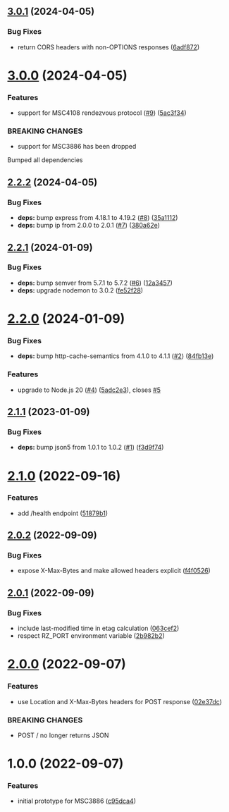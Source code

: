 ## [3.0.1](https://github.com/matrix-org/node-http-rendezvous-server/compare/v3.0.0...v3.0.1) (2024-04-05)


### Bug Fixes

* return CORS headers with non-OPTIONS responses ([6adf872](https://github.com/matrix-org/node-http-rendezvous-server/commit/6adf872035f73b705be85a9b38af140dcfef2021))

# [3.0.0](https://github.com/matrix-org/node-http-rendezvous-server/compare/v2.2.2...v3.0.0) (2024-04-05)


### Features

* support for MSC4108 rendezvous protocol ([#9](https://github.com/matrix-org/node-http-rendezvous-server/issues/9)) ([5ac3f34](https://github.com/matrix-org/node-http-rendezvous-server/commit/5ac3f3488af6f5c48b00c37704774efd390c7fe0))


### BREAKING CHANGES

* support for MSC3886 has been dropped

Bumped all dependencies

## [2.2.2](https://github.com/matrix-org/node-http-rendezvous-server/compare/v2.2.1...v2.2.2) (2024-04-05)


### Bug Fixes

* **deps:** bump express from 4.18.1 to 4.19.2 ([#8](https://github.com/matrix-org/node-http-rendezvous-server/issues/8)) ([35a1112](https://github.com/matrix-org/node-http-rendezvous-server/commit/35a1112d3390ad449f7917b737dbe9b7a4d8cb43))
* **deps:** bump ip from 2.0.0 to 2.0.1 ([#7](https://github.com/matrix-org/node-http-rendezvous-server/issues/7)) ([380a62e](https://github.com/matrix-org/node-http-rendezvous-server/commit/380a62e5594ea34464fe25490df5ed72075c15df))

## [2.2.1](https://github.com/matrix-org/node-http-rendezvous-server/compare/v2.2.0...v2.2.1) (2024-01-09)


### Bug Fixes

* **deps:** bump semver from 5.7.1 to 5.7.2 ([#6](https://github.com/matrix-org/node-http-rendezvous-server/issues/6)) ([12a3457](https://github.com/matrix-org/node-http-rendezvous-server/commit/12a3457e301e6fb334a812bb3bb764a75823bb8b))
* **deps:** upgrade nodemon to 3.0.2 ([fe52f28](https://github.com/matrix-org/node-http-rendezvous-server/commit/fe52f28722126a6f1c5c3c44d5e55459329165bd))

# [2.2.0](https://github.com/matrix-org/node-http-rendezvous-server/compare/v2.1.1...v2.2.0) (2024-01-09)


### Bug Fixes

* **deps:** bump http-cache-semantics from 4.1.0 to 4.1.1 ([#2](https://github.com/matrix-org/node-http-rendezvous-server/issues/2)) ([84fb13e](https://github.com/matrix-org/node-http-rendezvous-server/commit/84fb13e462af34949af92b9d769995c3a9e432f6))


### Features

* upgrade to Node.js 20 ([#4](https://github.com/matrix-org/node-http-rendezvous-server/issues/4)) ([5adc2e3](https://github.com/matrix-org/node-http-rendezvous-server/commit/5adc2e33dd1f0ad401ddffd7ffa97e2d9f3e458f)), closes [#5](https://github.com/matrix-org/node-http-rendezvous-server/issues/5)

## [2.1.1](https://github.com/matrix-org/node-http-rendezvous-server/compare/v2.1.0...v2.1.1) (2023-01-09)


### Bug Fixes

* **deps:** bump json5 from 1.0.1 to 1.0.2 ([#1](https://github.com/matrix-org/node-http-rendezvous-server/issues/1)) ([f3d9f74](https://github.com/matrix-org/node-http-rendezvous-server/commit/f3d9f74336679dc3dd2476e50fb7c21d51c95110))

# [2.1.0](https://github.com/matrix-org/node-http-rendezvous-server/compare/v2.0.2...v2.1.0) (2022-09-16)


### Features

* add /health endpoint ([51879b1](https://github.com/matrix-org/node-http-rendezvous-server/commit/51879b12c32f670c4385ec9dd816704d892ce700))

## [2.0.2](https://github.com/matrix-org/node-http-rendezvous-server/compare/v2.0.1...v2.0.2) (2022-09-09)


### Bug Fixes

* expose X-Max-Bytes and make allowed headers explicit ([f4f0526](https://github.com/matrix-org/node-http-rendezvous-server/commit/f4f0526b03de57656e2055958d5e1ce7c30a20de))

## [2.0.1](https://github.com/matrix-org/node-http-rendezvous-server/compare/v2.0.0...v2.0.1) (2022-09-09)


### Bug Fixes

* include last-modified time in etag calculation ([063cef2](https://github.com/matrix-org/node-http-rendezvous-server/commit/063cef2f8d54682269ffce2c2e70bbfa7d2208ea))
* respect RZ_PORT environment variable ([2b982b2](https://github.com/matrix-org/node-http-rendezvous-server/commit/2b982b289331acb2504819aab26ffcd90e97eefe))

# [2.0.0](https://github.com/matrix-org/node-http-rendezvous-server/compare/v1.0.0...v2.0.0) (2022-09-07)


### Features

* use Location and X-Max-Bytes headers for POST response ([02e37dc](https://github.com/matrix-org/node-http-rendezvous-server/commit/02e37dccccee580c571daec0cc97148d0a1e1c22))


### BREAKING CHANGES

* POST / no longer returns JSON

# 1.0.0 (2022-09-07)


### Features

* initial prototype for MSC3886 ([c95dca4](https://github.com/matrix-org/node-http-rendezvous-server/commit/c95dca483f1ba37b3bcc26694c4ed6c838e2bb7c))
